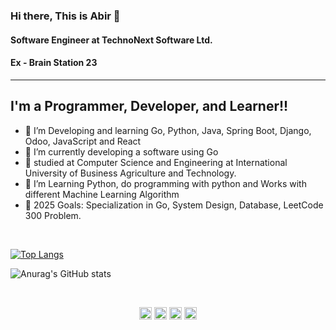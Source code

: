 
### Hi there, This is Abir 👋
#### Software Engineer at TechnoNext Software Ltd. 
#### Ex - Brain Station 23
---

## I'm a Programmer, Developer, and Learner!!

- 🌱 I’m Developing and learning Go, Python, Java, Spring Boot, Django, Odoo, JavaScript and React
- 🌱 I’m currently developing a software using Go
- 🔭 studied at Computer Science and Engineering at International University of Business Agriculture and Technology.
- 👯 I’m Learning Python, do programming with python and Works with different Machine Learning Algorithm
- 🥅 2025 Goals: Specialization in Go, System Design, Database, LeetCode 300 Problem.

<br />

[![Top Langs](https://github-readme-stats.vercel.app/api/top-langs/?username=Abir835&card_width=550&layout=compact)](https://github.com/Abir835/github-readme-stats)

![Anurag's GitHub stats](https://github-readme-stats.vercel.app/api?username=Abir835&card_width=550&show_icons=true&theme=transparent)


<br />
<p align="center">
<a href="https://twitter.com/abir__hasan35" target="blank"><img align="center" src="https://cdn.jsdelivr.net/npm/simple-icons@3.0.1/icons/twitter.svg" alt="dephraiim" height="20" width="20" /></a>
<a href="https://www.linkedin.com/in/md-abir-hasan-033824194/" target="blank"><img align="center" src="https://cdn.jsdelivr.net/npm/simple-icons@3.0.1/icons/linkedin.svg" alt="dephraiim" height="20" width="20" /></a>
<a href="https://www.instagram.com/abir_us/" target="blank"><img align="center" src="https://cdn.jsdelivr.net/npm/simple-icons@3.0.1/icons/instagram.svg" alt="dephraiim" height="20" width="20" /></a>
<a href="https://www.facebook.com/abir.hasan.5851/" target="blank"><img align="center" src="https://cdn.jsdelivr.net/npm/simple-icons@3.0.1/icons/facebook.svg" alt="dephraiim" height="20" width="20" /></a>
</p>
